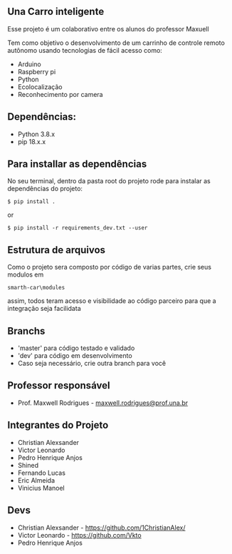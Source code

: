 ## Una Carro inteligente

Esse projeto é um colaborativo entre os alunos do professor Maxuell

Tem como objetivo o desenvolvimento de um carrinho de controle remoto autônomo usando tecnologias de fácil acesso como:

- Arduino
- Raspberry pi
- Python
- Ecolocalização
- Reconhecimento por camera

## Dependências:

- Python 3.8.x
- pip 18.x.x

## Para installar as dependências

No seu terminal, dentro da pasta root do projeto rode para instalar as dependências do projeto:

    $ pip install .

or

    $ pip install -r requirements_dev.txt --user

## Estrutura de arquivos

Como o projeto sera composto por código de varias partes, crie seus modulos em

    smarth-car\modules

assim, todos teram acesso e visibilidade ao código parceiro para que a integração seja facilidata

## Branchs

- 'master' para código testado e validado
- 'dev' para código em desenvolvimento
- Caso seja necessário, crie outra branch para você

## Professor responsável

- Prof. Maxwell Rodrigues - maxwell.rodrigues@prof.una.br

## Integrantes do Projeto

- Christian Alexsander
- Victor Leonardo
- Pedro Henrique Anjos
- Shined
- Fernando Lucas
- Eric Almeida
- Vinicius Manoel

## Devs

- Christian Alexsander - https://github.com/1ChristianAlex/
- Victor Leonardo - https://github.com/Vkto
- Pedro Henrique Anjos
